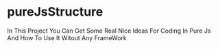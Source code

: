 # pureJsStructure
In This Project You Can Get Some Real Nice Ideas For Coding In Pure Js And How To Use It Witout Any FrameWork
